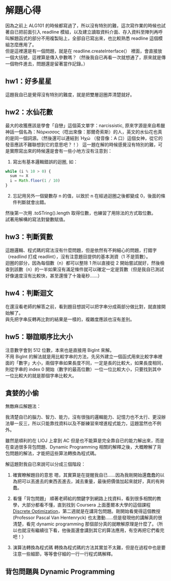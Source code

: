 # 解題心得

因為之前上 ALG101 的時候都寫過了，所以沒有特別的難，這次寫作業的時候也試著自已把前面引入 readline 模組，以及建立讀取資料介面、存入資料至陣列再呼叫解題函式的部分不用複製貼上，全部自已寫出來，也比較熟悉 readline 這個模組怎麼應用了。  
但是這裡還是有一個問題，就是在 readline.createInterface(） 裡面，會直接放一個大括號，這裡算是傳入參數嗎？（然後我自已再看一次就想通了，原來就是傳一個物件進去，問題還是留著當作記錄。）  

## hw1：好多星星

這題我自已是覺得沒有特別的難度，就是把雙層迴圈弄清楚就好。

## hw2：水仙花數

最大的收獲應該是學會「自戀」這個英文單字：narcissistic, 原來字源是來自希臘神話一個名為：Νάρκισσος（唸出來像：那爾奇索斯）的人，英文的水仙花也真的是同一個詞源。（然後還可以連結到 Ἠχώ （發音像：A 口）這個女神，從它的發音應該不難聯想到它的意思吧？！）
這一題在解的時候感覺沒有特別的難，可是實際寫出來的時候還是會有一些小地方沒有注意到：

1. 寫出有基本邏輯錯誤的迴圈, 如：

```javascript
while (i % 10 > 0) {
  sum += X
  i = Math.floor(1 / 10)
}
```

2. 忘記用另外一個變數存 n 的值，以致於 n 在經過迴圈之後都變成 0，後面的條件判斷就會出錯。  

然後第一次用 .toSTring().length 取得位數，也練習了用除法的方式取位數。  
試著用解構的寫法對變數賦值。  

## hw3：判斷質數

這題邏輯、程式碼的寫法沒有什麼問題，但是依然有不夠細心的問題，打錯字（readlind 打成 readlint），沒有注意題目提供的基本測資（1 不是質數）。  
迴圈的部分，因為每個數（n）都可以整除 1 所以直接從 2 開始嘗試就好，然後檢查到該數（n）的一半如果沒有滿足條件就可以確定一定是質數（但是我自已測試好像速度沒有比較快，甚至還慢了十幾毫秒……）  

## hw4：判斷迴文

在還沒看老師的解答之前，看到題目想說可以把字串分成兩部分做比對，就直接開始解了。  
與先把字串反轉再比對的結果是一樣的，複雜度應該也沒有差別。  

## hw5：聯誼順序比大小

注意數字會到 512 位數，本來也是直接用 BigInt 來解。  
不用 BigInt 的解法就是用比較字串的方法，先另外建立一個函式用來比較字串裡面的「數字」大小，兩個字串如果長度不同，一定是長的比較大，如果長度相同，則從字串的 index 0 開始（數字的最高位數）一位一位比較大小，只要找到其中一位比較大的就是那個字串比較大。

## 貪婪的小偷

無敵麻瓜解題法：

我清楚自已的腦力、智力、能力，沒有很強的邏輯能力、記憶力也不太行、更沒辦法舉一反三，所以只能靠找資料以及不斷練習來增進程式能力，這題當然也不例外。

雖然是順利的在 LIOJ 上拿到 AC 但是也不能算是完全靠自已的能力解出來，而是在查過很多背包問題、Dynamic Programming 相關的解釋之後，大概瞭解了背包問題的解法，才能把這些算法轉換為程式碼。

解這題對我自已來說可以分成三個階段：

1. 確實瞭解題目的意思
嗯，其實算是在提醒我自已……因為我剛開始還蠢蠢的以為把可以丟進去的東西丟進去，減去重量，最後把價值加起來就好，真的有夠蠢。

2. 看懂「背包問題」
順著老師給的關鍵字到網路上找資料，看到很多相關的教學，大部分都看不懂，直到找到 Coursera 上面墨爾本大學的這個課程[Discrete Optimization](https://www.coursera.org/learn/discrete-optimization/lecture/ZF8ds/knapsack-3-modeling)，第二週就是在講背包問題。剛開始看覺得這個教授 (Professor Pascal Van Hentenryck) 也太激動……但是發現他的講解真的很清楚，看完 dynamic programming 那個部分真的就瞭解原理是什麼了。（所以也就沒有繼續往下看，他後面還會講到其它的算法應用，有空再把它們看完吧！）

3. 演算法轉換為程式碼
轉換為程式碼的方法其實並不太難，但是在過程中也是要注意一些細節，等等會仔細的一行一行程式碼解釋。

## 背包問題與 Dynamic Programming

